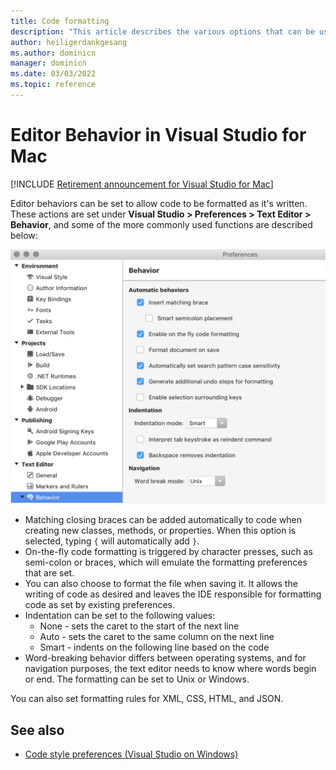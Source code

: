 ```yaml
---
title: Code formatting
description: "This article describes the various options that can be used to modify the text editor behavior in Visual Studio for Mac"
author: heiligerdankgesang 
ms.author: dominicn
manager: dominicn
ms.date: 03/03/2022
ms.topic: reference
---
```

# Editor Behavior in Visual Studio for Mac

 [!INCLUDE [Retirement announcement for Visual Studio for Mac](includes/vsmac-retirement.md)]

Editor behaviors can be set to allow code to be formatted as it's written. These actions are set under **Visual Studio > Preferences > Text Editor > Behavior**, and some of the more commonly used functions are described below:

![Editor Behavior options](media/source-editor-image9.png)

* Matching closing braces can be added automatically to code when creating new classes, methods, or properties. When this option is selected, typing `{` will automatically add `}`.
* On-the-fly code formatting is triggered by character presses, such as semi-colon or braces, which will emulate the formatting preferences that are set.
* You can also choose to format the file when saving it. It allows the writing of code as desired and leaves the IDE responsible for formatting code as set by existing preferences.
* Indentation can be set to the following values:
  * None - sets the caret to the start of the next line
  * Auto - sets the caret to the same column on the next line
  * Smart - indents on the following line based on the code
* Word-breaking behavior differs between operating systems, and for navigation purposes, the text editor needs to know where words begin or end. The formatting can be set to Unix or Windows.

You can also set formatting rules for XML, CSS, HTML, and JSON.

## See also

- [Code style preferences (Visual Studio on Windows)](/visualstudio/ide/code-styles-and-quick-actions)
